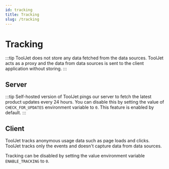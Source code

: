 ```yaml
---
id: tracking
title: Tracking
slug: /tracking
---
```


# Tracking    

:::tip
ToolJet does not store any data fetched from the data sources. ToolJet acts as a proxy and the data from data sources is sent to the client application without storing.
:::

<div>

## Server

:::tip
Self-hosted version of ToolJet pings our server to fetch the latest product updates every 24 hours. You can disable this by setting the value of `CHECK_FOR_UPDATES` environment variable to `0`. This feature is enabled by default.
:::

</div>

<div>

## Client 

ToolJet tracks anonymous usage data such as page loads and clicks. ToolJet tracks only the events and doesn't capture data from data sources.

Tracking can be disabled by setting the value environment variable `ENABLE_TRACKING` to `0`. 

</div>